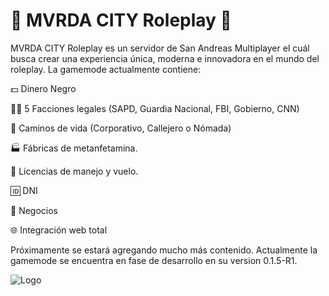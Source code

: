 # 👹 MVRDA CITY Roleplay 👹

MVRDA CITY Roleplay es un servidor de San Andreas Multiplayer el cuál busca crear una experiencia única, moderna e innovadora en el mundo del roleplay. 
La gamemode actualmente contiene:

💵 Dinero Negro

👮‍♂️ 5 Facciones legales (SAPD, Guardia Nacional, FBI, Gobierno, CNN)

🌱 Caminos de vida (Corporativo, Callejero o Nómada)

🏭 Fábricas de metanfetamina.

🚗 Licencias de manejo y vuelo.

🆔 DNI

💼 Negocios

🌐 Integración web total


Próximamente se estará agregando mucho más contenido. Actualmente la gamemode se encuentra en fase de desarrollo en su version 0.1.5-R1.

![Logo](https://mvrda.city/testbanner.png)

